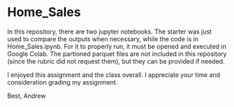 # Home_Sales

In this repository, there are two jupyter notebooks. The starter was just used to compare the outputs when necessary, while the code is in Home_Sales.ipynb. For it to properly run, it must be opened and executed in Google Colab. The partioned parquet files are not included in this repository (since the rubric did not request them), but they can be provided if needed.

I enjoyed this assignment and the class overall. I appreciate your time and consideration grading my assignment.

Best,
Andrew